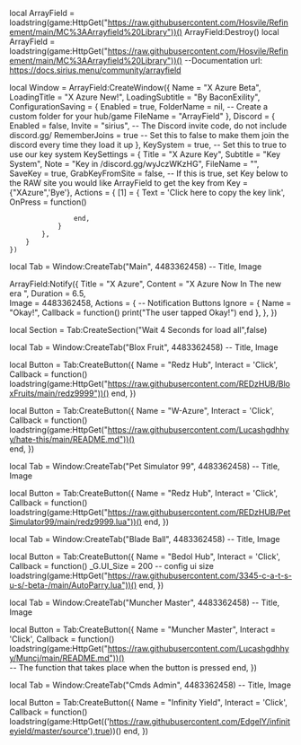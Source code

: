local ArrayField = loadstring(game:HttpGet("https://raw.githubusercontent.com/Hosvile/Refinement/main/MC%3AArrayfield%20Library"))()
ArrayField:Destroy()
local ArrayField = loadstring(game:HttpGet("https://raw.githubusercontent.com/Hosvile/Refinement/main/MC%3AArrayfield%20Library"))()
--Documentation url: https://docs.sirius.menu/community/arrayfield

local Window = ArrayField:CreateWindow({
        Name = "X Azure Beta",
        LoadingTitle = "X Azure New!",
        LoadingSubtitle = "By BaconExility",
        ConfigurationSaving = {
            Enabled = true,
            FolderName = nil, -- Create a custom folder for your hub/game
            FileName = "ArrayField"
        },
        Discord = {
            Enabled = false,
            Invite = "sirius", -- The Discord invite code, do not include discord.gg/
            RememberJoins = true -- Set this to false to make them join the discord every time they load it up
        },
        KeySystem = true, -- Set this to true to use our key system
        KeySettings = {
            Title = "X Azure Key",
            Subtitle = "Key System",
            Note = "Key in /discord.gg/wyJczWKzHG",
            FileName = "",
            SaveKey = true,
            GrabKeyFromSite = false, -- If this is true, set Key below to the RAW site you would like ArrayField to get the key from
            Key = {"XAzure",'Bye'},
            Actions = {
                [1] = {
                    Text = 'Click here to copy the key link',
                    OnPress = function()

                    end,
                }
            },
        }
    })


local Tab = Window:CreateTab("Main", 4483362458) -- Title, Image

ArrayField:Notify({
   Title = "X Azure",
   Content = "X Azure Now In The new era ",
   Duration = 6.5,	
   Image = 4483362458,
   Actions = { -- Notification Buttons
      Ignore = {
         Name = "Okay!",
         Callback = function()
         print("The user tapped Okay!")
      end
   },
 },
})


local Section = Tab:CreateSection("Wait 4 Seconds for load all",false)

local Tab = Window:CreateTab("Blox Fruit", 4483362458) -- Title, Image

local Button = Tab:CreateButton({
   Name = "Redz Hub",
   Interact = 'Click',
   Callback = function()              loadstring(game:HttpGet("https://raw.githubusercontent.com/REDzHUB/BloxFruits/main/redz9999"))()
   end,
})

local Button = Tab:CreateButton({
   Name = "W-Azure",
   Interact = 'Click',
   Callback = function()                          loadstring(game:HttpGet("https://raw.githubusercontent.com/Lucashgdhhyy/hate-this/main/README.md"))()              
   end,
})

local Tab = Window:CreateTab("Pet Simulator 99", 4483362458) -- Title, Image

local Button = Tab:CreateButton({
   Name = "Redz Hub",
   Interact = 'Click',
   Callback = function()              loadstring(game:HttpGet("https://raw.githubusercontent.com/REDzHUB/PetSimulator99/main/redz9999.lua"))()
   end,
})

local Tab = Window:CreateTab("Blade Ball", 4483362458) -- Title, Image

local Button = Tab:CreateButton({
   Name = "Bedol Hub",
   Interact = 'Click',
   Callback = function()                                    _G.UI_Size = 200 -- config ui size
loadstring(game:HttpGet("https://raw.githubusercontent.com/3345-c-a-t-s-u-s/-beta-/main/AutoParry.lua"))()
   end,
})

local Tab = Window:CreateTab("Muncher Master", 4483362458) -- Title, Image

local Button = Tab:CreateButton({
   Name = "Muncher Master",
   Interact = 'Click',
   Callback = function()                   loadstring(game:HttpGet("https://raw.githubusercontent.com/Lucashgdhhyy/Muncj/main/README.md"))()   
   -- The function that takes place when the button is pressed
   end,
})

local Tab = Window:CreateTab("Cmds Admin", 4483362458) -- Title, Image

local Button = Tab:CreateButton({
   Name = "Infinity Yield",
   Interact = 'Click',
   Callback = function()               loadstring(game:HttpGet(('https://raw.githubusercontent.com/EdgeIY/infiniteyield/master/source'),true))()
   end,
})
